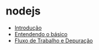 # nodejs

- [Introdução](001-introducao/README.md)
- [Entendendo o básico](002-entendendo-o-basico/README.md)
- [Fluxo de Trabalho e Depuração](003-fluxo-de-trabalho-e-depuracao/README.md)
